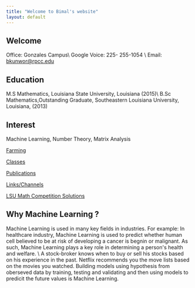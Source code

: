 ```yaml
---
title: "Welcome to Bimal's website"
layout: default
---
```


## Welcome
Office: Gonzales Campus\\
Google Voice: 225- 255-1054 \\
Email: bkunwor@rpcc.edu


## Education
M.S Mathematics, Louisiana State University, Louisiana (2015)\\
B.Sc Mathematics,Outstanding Graduate, Southeastern Louisiana University, Louisiana, (2013)

## Interest
 Machine Learning, Number Theory, Matrix Analysis

[Farming](./farm)

[Classes](./classes)

[Publications](./publications)

[Links/Channels](./links)

[LSU Math Competition Solutions](./lsumathcompetition)



## Why Machine Learning ?
Machine Learning is used in many key fields in industries. For example: In healthcare industry, Machine Learning is used to predict whether human cell believed to be at risk of developing a cancer is begnin or malignant. As such, Machine Learning plays a key role in determining a person's health and welfare. \\
A stock-broker knows when to buy or sell his stocks based on his experience in the past. Netflix recommends you the move lists based on the movies you watched. Building models using hypothesis from oberseved data by training, testing and validating and then using models to predicit the future values is Machine Learning.